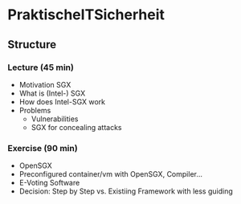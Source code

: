 # PraktischeITSicherheit
## Structure
### Lecture (45 min)
 * Motivation SGX
 * What is (Intel-) SGX
 * How does Intel-SGX work
 * Problems
   * Vulnerabilities
   * SGX for concealing attacks
 
### Exercise (90 min)
 * OpenSGX
 * Preconfigured container/vm with OpenSGX, Compiler...
 * E-Voting Software
 * Decision: Step by Step vs. Existiing Framework with less guiding

